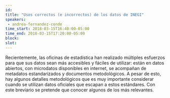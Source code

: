```yaml
---
id: 
title: "Usos correctos (e incorrectos) de los datos de INEGI"
speakers:
 - andrea-fernandez-conde
time_start: 2018-03-15T16:40:00-05:00
time_end: 2018-03-15T17:20:00-05:00
block: 
slot: 
---
```


Recientemente, las oficinas de estadística han realizado múltiples esfuerzos para que sus datos sean más accesibles y fáciles de utilizar: están en datos abiertos, con microdatos disponibles en internet, se acompañan de metadatos estandarizados y documentos metodológicos. A pesar de esto, hay algunos detalles metodológicos que es muy importante considerar cuando se utilizan datos oficiales que escapan a estos estándares. Con este breviario se pretende que conocer algunos de los más relevantes.